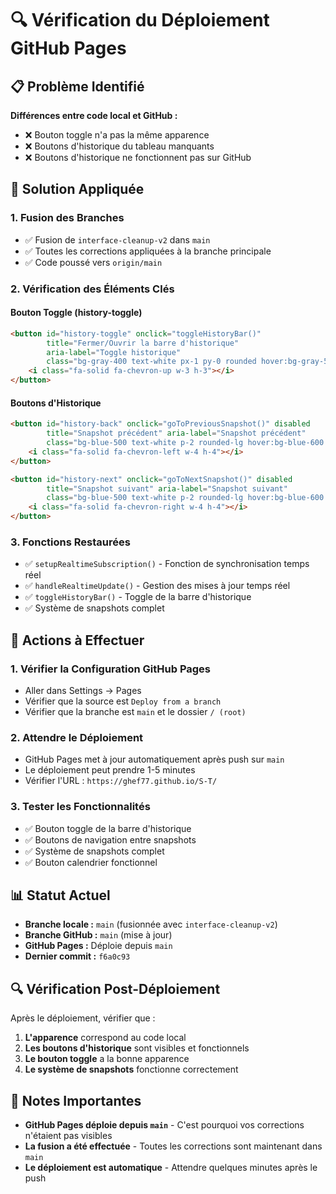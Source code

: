 # 🔍 Vérification du Déploiement GitHub Pages

## 📋 Problème Identifié

**Différences entre code local et GitHub :**
- ❌ Bouton toggle n'a pas la même apparence
- ❌ Boutons d'historique du tableau manquants
- ❌ Boutons d'historique ne fonctionnent pas sur GitHub

## 🔧 Solution Appliquée

### **1. Fusion des Branches**
- ✅ Fusion de `interface-cleanup-v2` dans `main`
- ✅ Toutes les corrections appliquées à la branche principale
- ✅ Code poussé vers `origin/main`

### **2. Vérification des Éléments Clés**

#### **Bouton Toggle (history-toggle)**
```html
<button id="history-toggle" onclick="toggleHistoryBar()" 
        title="Fermer/Ouvrir la barre d'historique" 
        aria-label="Toggle historique" 
        class="bg-gray-400 text-white px-1 py-0 rounded hover:bg-gray-500 transition-colors">
    <i class="fa-solid fa-chevron-up w-3 h-3"></i>
</button>
```

#### **Boutons d'Historique**
```html
<button id="history-back" onclick="goToPreviousSnapshot()" disabled 
        title="Snapshot précédent" aria-label="Snapshot précédent" 
        class="bg-blue-500 text-white p-2 rounded-lg hover:bg-blue-600 transition-colors disabled:opacity-50 disabled:cursor-not-allowed">
    <i class="fa-solid fa-chevron-left w-4 h-4"></i>
</button>

<button id="history-next" onclick="goToNextSnapshot()" disabled 
        title="Snapshot suivant" aria-label="Snapshot suivant" 
        class="bg-blue-500 text-white p-2 rounded-lg hover:bg-blue-600 transition-colors disabled:opacity-50 disabled:cursor-not-allowed">
    <i class="fa-solid fa-chevron-right w-4 h-4"></i>
</button>
```

### **3. Fonctions Restaurées**
- ✅ `setupRealtimeSubscription()` - Fonction de synchronisation temps réel
- ✅ `handleRealtimeUpdate()` - Gestion des mises à jour temps réel
- ✅ `toggleHistoryBar()` - Toggle de la barre d'historique
- ✅ Système de snapshots complet

## 🚀 Actions à Effectuer

### **1. Vérifier la Configuration GitHub Pages**
- Aller dans Settings → Pages
- Vérifier que la source est `Deploy from a branch`
- Vérifier que la branche est `main` et le dossier `/ (root)`

### **2. Attendre le Déploiement**
- GitHub Pages met à jour automatiquement après push sur `main`
- Le déploiement peut prendre 1-5 minutes
- Vérifier l'URL : `https://ghef77.github.io/S-T/`

### **3. Tester les Fonctionnalités**
- ✅ Bouton toggle de la barre d'historique
- ✅ Boutons de navigation entre snapshots
- ✅ Système de snapshots complet
- ✅ Bouton calendrier fonctionnel

## 📊 Statut Actuel

- **Branche locale :** `main` (fusionnée avec `interface-cleanup-v2`)
- **Branche GitHub :** `main` (mise à jour)
- **GitHub Pages :** Déploie depuis `main`
- **Dernier commit :** `f6a0c93`

## 🔍 Vérification Post-Déploiement

Après le déploiement, vérifier que :
1. **L'apparence** correspond au code local
2. **Les boutons d'historique** sont visibles et fonctionnels
3. **Le bouton toggle** a la bonne apparence
4. **Le système de snapshots** fonctionne correctement

## 📝 Notes Importantes

- **GitHub Pages déploie depuis `main`** - C'est pourquoi vos corrections n'étaient pas visibles
- **La fusion a été effectuée** - Toutes les corrections sont maintenant dans `main`
- **Le déploiement est automatique** - Attendre quelques minutes après le push
